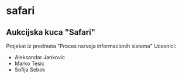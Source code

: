 # safari
## Aukcijska kuca "Safari"

Projekat iz predmeta "Proces razvoja informacionih sistema"
Ucesnici:
- Aleksandar Jankovic
- Marko Tesic
- Sofija Sebek